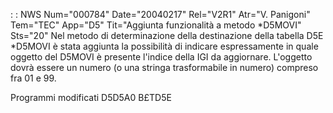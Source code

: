 :  : NWS Num="000784" Date="20040217" Rel="V2R1" Atr="V. Panigoni" Tem="TEC" App="D5" Tit="Aggiunta funzionalità a metodo \*D5MOVI" Sts="20"
Nel metodo di determinazione della destinazione della tabella D5E \*D5MOVI è stata aggiunta la possibilità di indicare espressamente in quale oggetto del D5MOVI è presente l'indice della IGI da
aggiornare. L'oggetto dovrà essere un numero (o una stringa trasformabile in numero) compreso fra 01 e 99.

Programmi modificati
D5D5A0
B£TD5E
